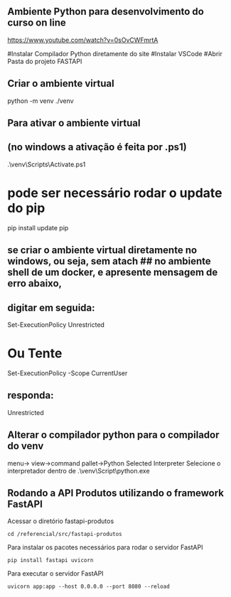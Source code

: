 ﻿## Ambiente Python para desenvolvimento do curso on line
https://www.youtube.com/watch?v=0sOvCWFmrtA

#Instalar Compilador Python diretamente do site
#Instalar VSCode
#Abrir Pasta do projeto FASTAPI

## Criar o ambiente virtual

python -m venv ./venv

## Para ativar o ambiente virtual
## (no windows a ativação é feita por .ps1)

.\venv\Scripts\Activate.ps1 


# pode ser necessário rodar o update do pip
pip install update pip

## se criar o ambiente virtual diretamente no windows, ou seja, sem atach ## no ambiente shell de um docker, e apresente mensagem de erro abaixo,
## digitar em seguida: 

Set-ExecutionPolicy Unrestricted

# Ou Tente

Set-ExecutionPolicy -Scope CurrentUser

## responda: 

Unrestricted

## Alterar o compilador python para o compilador do venv

menu-> view->command pallet->Python Selected Interpreter 
Selecione o interpretador dentro de .\venv\Script\python.exe

## Rodando a API Produtos utilizando o framework FastAPI

Acessar o diretório fastapi-produtos

```
cd /referencial/src/fastapi-produtos
```

Para instalar os pacotes necessários para rodar o servidor FastAPI

```
pip install fastapi uvicorn
```

Para executar o servidor FastAPI

```
uvicorn app:app --host 0.0.0.0 --port 8080 --reload
```

